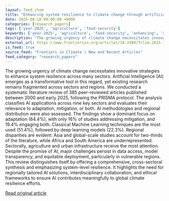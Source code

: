 ```yaml
---
layout: feed_item
title: "Enhancing system resilience to climate change through artificial intelligence: a systematic literature review"
date: 2025-08-18 00:00:00 +0000
categories: [research_papers]
tags: ['year-2025', 'agriculture', 'food-security']
keywords: ['year-2025', 'agriculture', 'food-security', 'enhancing', 'system', 'resilience']
description: "The growing urgency of climate change necessitates innovative strategies to enhance system resilience across many sectors"
external_url: https://www.frontiersin.org/articles/10.3389/fclim.2025.1585331
is_feed: true
source_feed: "Frontiers in Climate | New and Recent Articles"
feed_category: "research_papers"
---
```


The growing urgency of climate change necessitates innovative strategies to enhance system resilience across many sectors. Artificial Intelligence (AI) emerges as a transformative tool in this regard, yet existing research remains fragmented across sectors and regions. We conducted a systematic literature review of 385 peer-reviewed articles published between 2000 and early 2025, following the PRISMA protocol. The analysis classifies AI applications across nine key sectors and evaluates their relevance to adaptation, mitigation, or both. AI methodologies and regional distribution were also assessed. The findings show a dominant focus on adaptation (64.4%), with only 16% of studies addressing mitigation, and 19.4% engaging both. Classical Machine Learning techniques are the most used (51.4%), followed by deep learning models (22.3%). Regional disparities are evident: Asia and global-scale studies account for two-thirds of the literature, while Africa and South America are underrepresented. Sectorally, agriculture and urban infrastructure receive the most attention. Despite the promise of AI, major challenges persist in data access, model transparency, and equitable deployment, particularly in vulnerable regions. This review distinguishes itself by offering a comprehensive, cross-sectoral synthesis and emphasizing system-level resilience. It highlights the need for regionally tailored AI solutions, interdisciplinary collaboration, and ethical frameworks to ensure AI contributes meaningfully to global climate resilience efforts.

[Read original article](https://www.frontiersin.org/articles/10.3389/fclim.2025.1585331)
